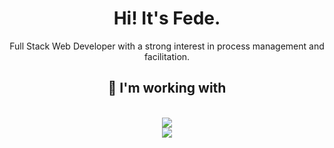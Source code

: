 <h1 align="center">Hi! It's Fede.</h1>
<p align="center">Full Stack Web Developer with a strong interest in process management and facilitation.</p>
<div align="center">
</div>
<h2 align="center">🔧 I'm working with</h2>
<br/>
<div align="center">
    <img src="https://skillicons.dev/icons?i=vscode,html,css,sass,javascript,typescript,nodejs"/><br>
    <img src="https://skillicons.dev/icons?i=angular,cs,wordpress,php,powershell,py,obsidian"/><br>
</div>
<br>
